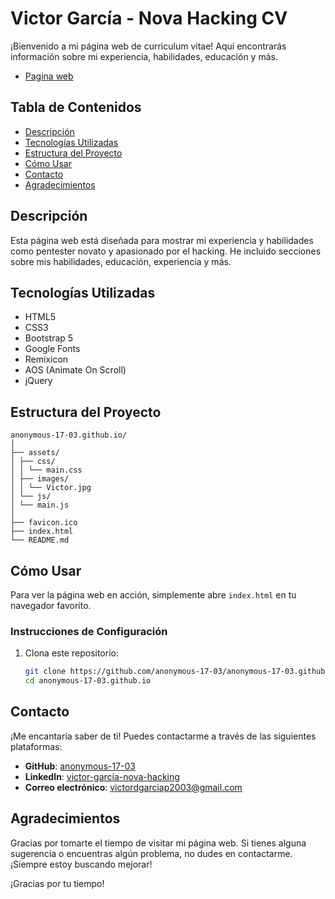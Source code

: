 # Victor García - Nova Hacking CV

¡Bienvenido a mi página web de curriculum vitae! Aquí encontrarás información sobre mi experiencia, habilidades, educación y más.
- [Pagina web](https://anonymous-17-03.github.io/)

## Tabla de Contenidos

- [Descripción](#descripción)
- [Tecnologías Utilizadas](#tecnologías-utilizadas)
- [Estructura del Proyecto](#estructura-del-proyecto)
- [Cómo Usar](#cómo-usar)
- [Contacto](#contacto)
- [Agradecimientos](#agradecimientos)

## Descripción

Esta página web está diseñada para mostrar mi experiencia y habilidades como pentester novato y apasionado por el hacking. He incluido secciones sobre mis habilidades, educación, experiencia y más.

## Tecnologías Utilizadas

- HTML5
- CSS3
- Bootstrap 5
- Google Fonts
- Remixicon
- AOS (Animate On Scroll)
- jQuery

## Estructura del Proyecto

```
anonymous-17-03.github.io/
│
├── assets/
│ ├── css/
│ │ └── main.css
│ ├── images/
│ │ └── Victor.jpg
│ └── js/
│ └── main.js
│
├── favicon.ico
├── index.html
└── README.md
```

## Cómo Usar

Para ver la página web en acción, simplemente abre `index.html` en tu navegador favorito.

### Instrucciones de Configuración

1. Clona este repositorio:

   ```sh
   git clone https://github.com/anonymous-17-03/anonymous-17-03.github.io.git
   cd anonymous-17-03.github.io
   ```

## Contacto

¡Me encantaría saber de ti! Puedes contactarme a través de las siguientes plataformas:

- **GitHub**: [anonymous-17-03](https://github.com/anonymous-17-03)
- **LinkedIn**: [victor-garcía-nova-hacking](https://www.linkedin.com/in/victor-garc%C3%ADa-nova-hacking/)
- **Correo electrónico**: [victordgarciap2003@gmail.com](mailto:victordgarciap2003@gmail.com)

## Agradecimientos

Gracias por tomarte el tiempo de visitar mi página web. Si tienes alguna sugerencia o encuentras algún problema, no dudes en contactarme. ¡Siempre estoy buscando mejorar!

¡Gracias por tu tiempo!
